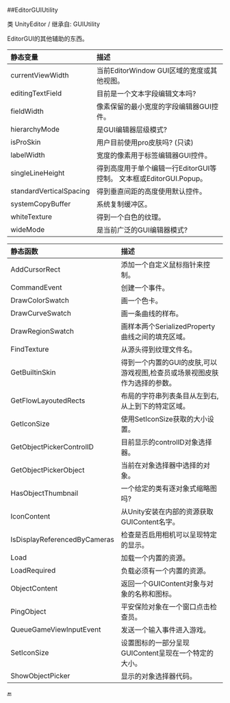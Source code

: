 ##EditorGUIUtility


类 UnityEditor / 继承自: GUIUtility

EditorGUI的其他辅助的东西。



|静态变量|描述|
|:--|:--|
|currentViewWidth|当前EditorWindow GUI区域的宽度或其他视图。|
|editingTextField|目前是一个文本字段编辑文本吗?|
|fieldWidth|像素保留的最小宽度的字段编辑器GUI控件。|
|hierarchyMode|是GUI编辑器层级模式?|
|isProSkin|用户目前使用pro皮肤吗? (只读)|
|labelWidth|宽度的像素用于标签编辑器GUI控件。|
|singleLineHeight|得到高度用于单个编辑一行EditorGUI等控制。 文本框或EditorGUI.Popup。|
|standardVerticalSpacing|得到垂直间距的高度使用默认控件。|
|systemCopyBuffer|系统复制缓冲区。|
|whiteTexture|得到一个白色的纹理。|
|wideMode|是当前广泛的GUI编辑器模式?|



|静态函数|描述|
|:--|:--|
|AddCursorRect|添加一个自定义鼠标指针来控制。|
|CommandEvent|创建一个事件。|
|DrawColorSwatch|画一个色卡。|
|DrawCurveSwatch|画一条曲线的样布。|
|DrawRegionSwatch|画样本两个SerializedProperty曲线之间的填充区域。|
|FindTexture|从源头得到纹理文件名。|
|GetBuiltinSkin|得到一个内置的GUI的皮肤,可以游戏视图,检查员或场景视图皮肤作为选择的参数。|
|GetFlowLayoutedRects|布局的字符串列表条目从左到右,从上到下的特定区域。|
|GetIconSize|使用SetIconSize获取的大小设置。|
|GetObjectPickerControlID|目前显示的controlID对象选择器。|
|GetObjectPickerObject|	当前在对象选择器中选择的对象。|
|HasObjectThumbnail|一个给定的类有逐对象式缩略图吗?|
|IconContent|从Unity安装在内部的资源获取GUIContent名字。|
|IsDisplayReferencedByCameras|检查是否启用相机可以呈现特定的显示。|
|Load|加载一个内置的资源。|
|LoadRequired|负载必须有一个内置的资源。|
|ObjectContent|返回一个GUIContent对象与对象的名称和图标。|
|PingObject|平安保险对象在一个窗口点击检查员。|
|QueueGameViewInputEvent|发送一个输入事件进入游戏。|
|SetIconSize|设置图标的一部分呈现GUIContent呈现在一个特定的大小。|
|ShowObjectPicker|显示的对象选择器代码。|


🔚